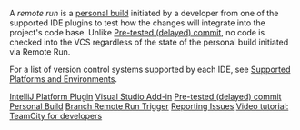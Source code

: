 [//]: # (title: Remote Run)
[//]: # (auxiliary-id: Remote Run)

A _remote run_ is a [personal build](personal-build.md) initiated by a developer from one of the supported IDE plugins to test how the changes will integrate into the project's code base. Unlike [Pre-tested (delayed) commit](pre-tested-delayed-commit.md), no code is checked into the VCS regardless of the state of the personal build initiated via Remote Run.

For a list of version control systems supported by each IDE, see [Supported Platforms and Environments](supported-platforms-and-environments.md#IDE+Integration).


<seealso>
        <category ref="inst_tools">
            <a href="intellij-platform-plugin.md">IntelliJ Platform Plugin</a>
            <a href="visual-studio-addin.md">Visual Studio Add-in</a>
        </category>
        <category ref="concepts">
            <a href="pre-tested-delayed-commit.md">Pre-tested (delayed) commit</a>
            <a href="personal-build.md">Personal Build</a>
        </category>
        <category ref="admin-guide">
            <a href="branch-remote-run-trigger.md">Branch Remote Run Trigger</a>
        </category>
        <category ref="troubleshooting">
            <a href="reporting-issues.md">Reporting Issues</a>
        </category>
        <category ref="external">
            <a href="https://youtu.be/icuhBgEFtVM">Video tutorial: TeamCity for developers</a>
        </category>
</seealso>